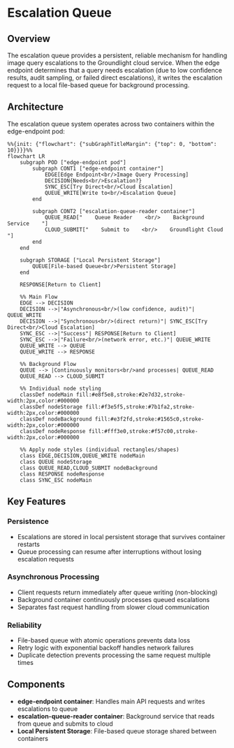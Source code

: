 # Escalation Queue

## Overview

The escalation queue provides a persistent, reliable mechanism for handling image query escalations to the Groundlight cloud service. When the edge endpoint determines that a query needs escalation (due to low confidence results, audit sampling, or failed direct escalations), it writes the escalation request to a local file-based queue for background processing.

## Architecture

The escalation queue system operates across two containers within the edge-endpoint pod:

```mermaid
%%{init: {"flowchart": {"subGraphTitleMargin": {"top": 0, "bottom": 10}}}}%%
flowchart LR
    subgraph POD ["edge-endpoint pod"]
        subgraph CONT1 ["edge-endpoint container"]
            EDGE[Edge Endpoint<br/>Image Query Processing]
            DECISION{Needs<br/>Escalation?}
            SYNC_ESC[Try Direct<br/>Cloud Escalation]
            QUEUE_WRITE[Write to<br/>Escalation Queue]
        end
        
        subgraph CONT2 ["escalation-queue-reader container"]
            QUEUE_READ["    Queue Reader    <br/>    Background Service    "]
            CLOUD_SUBMIT["    Submit to    <br/>    Groundlight Cloud    "]
        end
    end
    
    subgraph STORAGE ["Local Persistent Storage"]
        QUEUE[File-based Queue<br/>Persistent Storage]
    end

    RESPONSE[Return to Client]
    
    %% Main Flow
    EDGE --> DECISION
    DECISION -->|"Asynchronous<br/>(low confidence, audit)"| QUEUE_WRITE
    DECISION -->|"Synchronous<br/>(direct return)"| SYNC_ESC[Try Direct<br/>Cloud Escalation]
    SYNC_ESC -->|"Success"| RESPONSE[Return to Client]
    SYNC_ESC -->|"Failure<br/>(network error, etc.)"| QUEUE_WRITE
    QUEUE_WRITE --> QUEUE
    QUEUE_WRITE --> RESPONSE
    
    %% Background Flow
    QUEUE --> |Continuously monitors<br/>and processes| QUEUE_READ
    QUEUE_READ --> CLOUD_SUBMIT
    
    %% Individual node styling
    classDef nodeMain fill:#e8f5e8,stroke:#2e7d32,stroke-width:2px,color:#000000
    classDef nodeStorage fill:#f3e5f5,stroke:#7b1fa2,stroke-width:2px,color:#000000
    classDef nodeBackground fill:#e3f2fd,stroke:#1565c0,stroke-width:2px,color:#000000
    classDef nodeResponse fill:#fff3e0,stroke:#f57c00,stroke-width:2px,color:#000000
    
    %% Apply node styles (individual rectangles/shapes)
    class EDGE,DECISION,QUEUE_WRITE nodeMain
    class QUEUE nodeStorage
    class QUEUE_READ,CLOUD_SUBMIT nodeBackground
    class RESPONSE nodeResponse
    class SYNC_ESC nodeMain
```

## Key Features

### Persistence
- Escalations are stored in local persistent storage that survives container restarts
- Queue processing can resume after interruptions without losing escalation requests

### Asynchronous Processing
- Client requests return immediately after queue writing (non-blocking)
- Background container continuously processes queued escalations
- Separates fast request handling from slower cloud communication

### Reliability
- File-based queue with atomic operations prevents data loss
- Retry logic with exponential backoff handles network failures
- Duplicate detection prevents processing the same request multiple times

## Components

- **edge-endpoint container**: Handles main API requests and writes escalations to queue
- **escalation-queue-reader container**: Background service that reads from queue and submits to cloud
- **Local Persistent Storage**: File-based queue storage shared between containers
